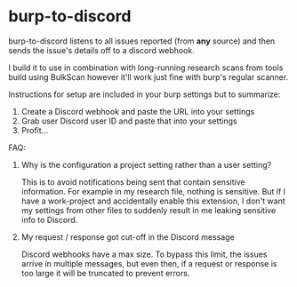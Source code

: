 # burp-to-discord

burp-to-discord listens to all issues reported (from **any** source) and then sends the issue's details off to a discord webhook. 

I build it to use in combination with long-running research scans from tools build using BulkScan however it'll work just fine with burp's regular scanner.

Instructions for setup are included in your burp settings but to summarize:
1) Create a Discord webhook and paste the URL into your settings
2) Grab user Discord user ID and paste that into your settings
3) Profit...

FAQ:
1) Why is the configuration a project setting rather than a user setting?

    This is to avoid notifications being sent that contain sensitive information. For example in my research file, nothing is sensitive. But if I have a work-project and accidentally enable this extension, I don't want my settings from other files to suddenly result in me leaking sensitive info to Discord.
2) My request / response got cut-off in the Discord message

    Discord webhooks have a max size. To bypass  this limit, the issues arrive in multiple messages, but even then, if a request or response is too large it will be truncated to prevent errors. 